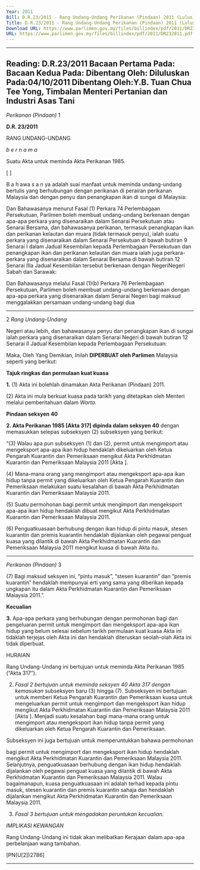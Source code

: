 ```yaml
---
Year: 2011
Bill: D.R.23/2011 - Rang Undang-Undang Perikanan (Pindaan) 2011 (Lulus)
Title: D.R.23/2011 - Rang Undang-Undang Perikanan (Pindaan) 2011 (Lulus)
Download URL: https://www.parlimen.gov.my/files/billindex/pdf/2011/DR232011.pdf
URL: https://www.parlimen.gov.my/files/billindex/pdf/2011/DR232011.pdf
---
```

---
Reading:
D.R.23/2011
Bacaan Pertama Pada:
Bacaan Kedua Pada:
Dibentang Oleh:
Diluluskan Pada:04/10/2011
Dibentang Oleh:Y.B. Tuan Chua Tee Yong, Timbalan Menteri Pertanian dan Industri Asas Tani
---

_Perikanan (Pindaan)_ 1

**D.R. 23/2011**

RANG UNDANG-UNDANG

_b e r n a m a_

Suatu Akta untuk meminda Akta Perikanan 1985.

[ ]

B a h awa s a n ya adalah suai manfaat untuk meminda
undang-undang bertulis yang berhubungan dengan perikanan di
perairan perikanan Malaysia dan dengan penyu dan penangkapan
ikan di sungai di Malaysia:

Dan Bahawasanya menurut Fasal (1) Perkara 74 Perlembagaan
Persekutuan, Parlimen boleh membuat undang-undang berkenaan
dengan apa-apa perkara yang disenaraikan dalam Senarai Persekutuan
atau Senarai Bersama, dan bahawasanya perikanan, termasuk
penangkapan ikan dan perikanan kelautan dan muara (tidak
termasuk penyu), ialah suatu perkara yang disenaraikan dalam
Senarai Persekutuan di bawah butiran 9 Senarai I dalam Jadual
Kesembilan kepada Perlembagaan Persekutuan dan penangkapan
ikan dan perikanan kelautan dan muara ialah juga perkara-perkara
yang disenaraikan dalam Senarai Bersama di bawah butiran 12
Senarai IIIa Jadual Kesembilan tersebut berkenaan dengan NegeriNegeri Sabah dan Sarawak:

Dan Bahawasanya melalui Fasal (1)(b) Perkara 76 Perlembagaan
Persekutuan, Parlimen boleh membuat undang-undang berkenaan
dengan apa-apa perkara yang disenaraikan dalam Senarai Negeri
bagi maksud menggalakkan persamaan undang-undang bagi dua


-----

2 _Rang Undang-Undang_

Negeri atau lebih, dan bahawasanya penyu dan penangkapan
ikan di sungai ialah perkara yang disenaraikan dalam Senarai
Negeri di bawah butiran 12 Senarai II Jadual Kesembilan kepada
Perlembagaan Persekutuan:

Maka, Oleh Yang Demikian, Inilah **DIPERBUAT oleh Parlimen**
Malaysia seperti yang berikut:

**Tajuk ringkas dan permulaan kuat kuasa**

**1.** (1) Akta ini bolehlah dinamakan Akta Perikanan (Pindaan)
2011.

(2) Akta ini mula berkuat kuasa pada tarikh yang ditetapkan
oleh Menteri melalui pemberitahuan dalam _Warta._

**Pindaan seksyen 40**

**2. Akta Perikanan 1985 [Akta 317] dipinda dalam seksyen 40**
dengan memasukkan selepas subseksyen (2) subseksyen yang
berikut:

“(3) Walau apa pun subseksyen (1) dan (2), permit untuk
mengimport atau mengeksport apa-apa ikan hidup hendaklah
dikeluarkan oleh Ketua Pengarah Kuarantin dan Pemeriksaan
mengikut Akta Perkhidmatan Kuarantin dan Pemeriksaan
Malaysia 2011 [Akta ].

(4) Mana-mana orang yang mengimport atau mengeksport
apa-apa ikan hidup tanpa permit yang dikeluarkan oleh Ketua
Pengarah Kuarantin dan Pemeriksaan melakukan suatu kesalahan
di bawah Akta Perkhidmatan Kuarantin dan Pemeriksaan Malaysia
2011.

(5) Suatu permohonan bagi permit untuk mengimport dan
mengeksport apa-apa ikan hidup hendaklah dibuat mengikut Akta
Perkhidmatan Kuarantin dan Pemeriksaan Malaysia 2011.

(6) Penguatkuasaan berhubung dengan ikan hidup di pintu
masuk, stesen kuarantin dan premis kuarantin hendaklah
dijalankan oleh pegawai penguat kuasa yang dilantik di bawah
Akta Perkhidmatan Kuarantin dan Pemeriksaan Malaysia 2011
mengikut kuasa di bawah Akta itu.


-----

_Perikanan (Pindaan)_ 3

(7) Bagi maksud seksyen ini, “pintu masuk”, “stesen kuarantin”
dan “premis kuarantin” hendaklah mempunyai erti yang sama
yang diberikan kepada ungkapan itu dalam Akta Perkhidmatan
Kuarantin dan Pemeriksaan Malaysia 2011.”.

**Kecualian**

**3.** Apa-apa perkara yang berhubungan dengan permohonan bagi
dan pengeluaran permit untuk mengimport dan mengeksport
apa-apa ikan hidup yang belum selesai sebelum tarikh permulaan
kuat kuasa Akta ini tidaklah terjejas oleh Akta ini dan hendaklah
diteruskan seolah-olah Akta ini tidak diperbuat.

HURAIAN

Rang Undang-Undang ini bertujuan untuk meminda Akta Perikanan 1985
(“Akta 317”).

2. _Fasal 2 bertujuan untuk meminda seksyen 40 Akta 317 dengan kemasukan_
subseksyen baru (3) hingga (7). Subseksyen ini bertujuan untuk memberi
Ketua Pengarah Kuarantin dan Pemeriksaan kuasa untuk mengeluarkan permit
untuk mengimport dan mengeksport ikan hidup mengikut Akta Perkhidmatan
Kuarantin dan Pemeriksaan Malaysia 2011 [Akta   ]. Menjadi suatu kesalahan
bagi mana-mana orang untuk mengimport atau mengeksport ikan hidup tanpa
permit yang dikeluarkan oleh Ketua Pengarah Kuarantin dan Pemeriksaan.

Subseksyen ini juga bertujuan untuk memperuntukkan bahawa permohonan

bagi permit untuk mengimport dan mengeksport ikan hidup hendaklah mengikut
Akta Perkhidmatan Kuarantin dan Pemeriksaan Malaysia 2011. Selanjutnya,
penguatkuasaan berhubung dengan ikan hidup hendaklah dijalankan oleh
pegawai penguat kuasa yang dilantik di bawah Akta Perkhidmatan Kuarantin
dan Pemeriksaan Malaysia 2011. Walau bagaimanapun, kuasa penguatkuasaan
ini adalah terhad kepada pintu masuk, stesen kuarantin dan premis kuarantin
sahaja dan hendaklah dijalankan mengikut Akta Perkhidmatan Kuarantin dan
Pemeriksaan Malaysia 2011.

3. _Fasal 3 bertujuan untuk mengadakan peruntukan kecualian._

_IMPLIKASI KEWANGAN_

Rang Undang-Undang ini tidak akan melibatkan Kerajaan dalam apa-apa
perbelanjaan wang tambahan.

[PN(U[2])2786]


-----

